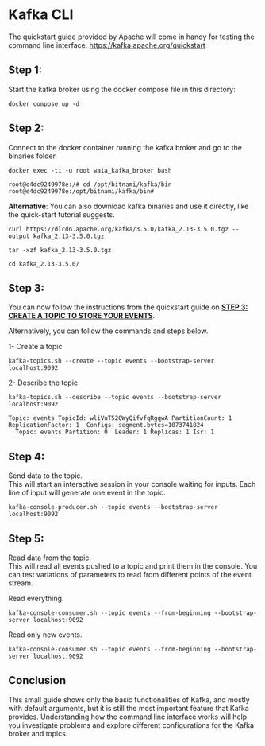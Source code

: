 # Kafka CLI

The quickstart guide provided by Apache will come in handy for testing the command line interface.
https://kafka.apache.org/quickstart



## Step 1:
Start the kafka broker using the docker compose file in this directory:
```
docker compose up -d
```

## Step 2:
Connect to the docker container running the kafka broker and go to the binaries folder.
```
docker exec -ti -u root waia_kafka_broker bash
```
```
root@e4dc9249978e:/# cd /opt/bitnami/kafka/bin
root@e4dc9249978e:/opt/bitnami/kafka/bin#
```

**Alternative**:
You can also download kafka binaries and use it directly, like the quick-start tutorial suggests.
```
curl https://dlcdn.apache.org/kafka/3.5.0/kafka_2.13-3.5.0.tgz --output kafka_2.13-3.5.0.tgz

tar -xzf kafka_2.13-3.5.0.tgz

cd kafka_2.13-3.5.0/
```

## Step 3:
You can now follow the instructions from the quickstart guide on **[STEP 3: CREATE A TOPIC TO STORE YOUR EVENTS](https://kafka.apache.org/quickstart#quickstart_createtopic)**.

Alternatively, you can follow the commands and steps below.

1- Create a topic
```
kafka-topics.sh --create --topic events --bootstrap-server localhost:9092
```
2- Describe the topic
```
kafka-topics.sh --describe --topic events --bootstrap-server localhost:9092

Topic: events TopicId: wliVuT52QWyQifvfqRgqwA PartitionCount: 1 ReplicationFactor: 1  Configs: segment.bytes=1073741824
  Topic: events Partition: 0  Leader: 1 Replicas: 1 Isr: 1

```

## Step 4:
Send data to the topic. \
This will start an interactive session in your console waiting for inputs. Each line of input will generate one event in the topic.
```
kafka-console-producer.sh --topic events --bootstrap-server localhost:9092
```

## Step 5:
Read data from the topic. \
This will read all events pushed to a topic and print them in the console. You can test variations of parameters to read from different points of the event stream.

Read everything.
```
kafka-console-consumer.sh --topic events --from-beginning --bootstrap-server localhost:9092
```

Read only new events.
```
kafka-console-consumer.sh --topic events --from-beginning --bootstrap-server localhost:9092
```


## Conclusion
This small guide shows only the basic functionalities of Kafka, and mostly with default arguments, but it is still the most important feature that Kafka provides.
Understanding how the command line interface works will help you investigate problems and explore different configurations for the Kafka broker and topics. 

